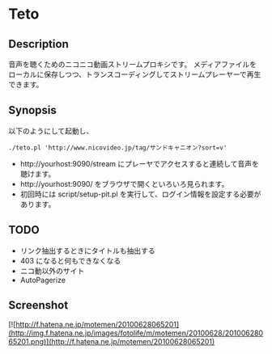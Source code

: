 Teto
====

Description
-----------
音声を聴くためのニコニコ動画ストリームプロキシです。
メディアファイルをローカルに保存しつつ、トランスコーディングしてストリームプレーヤーで再生できます。


Synopsis
--------
以下のようにして起動し、

	./teto.pl 'http://www.nicovideo.jp/tag/サンドキャニオン?sort=v'

 * http://yourhost:9090/stream にプレーヤでアクセスすると連続して音声を聴けます。
 * http://yourhost:9090/ をブラウザで開くといろいろ見られます。
 * 初回時には script/setup-pit.pl を実行して、ログイン情報を設定する必要があります。

TODO
----
 * リンク抽出するときにタイトルも抽出する
 * 403 になると何もできなくなる
 * ニコ動以外のサイト
 * AutoPagerize

Screenshot
----------
[![http://f.hatena.ne.jp/motemen/20100628065201](http://img.f.hatena.ne.jp/images/fotolife/m/motemen/20100628/20100628065201.png)](http://f.hatena.ne.jp/motemen/20100628065201)
